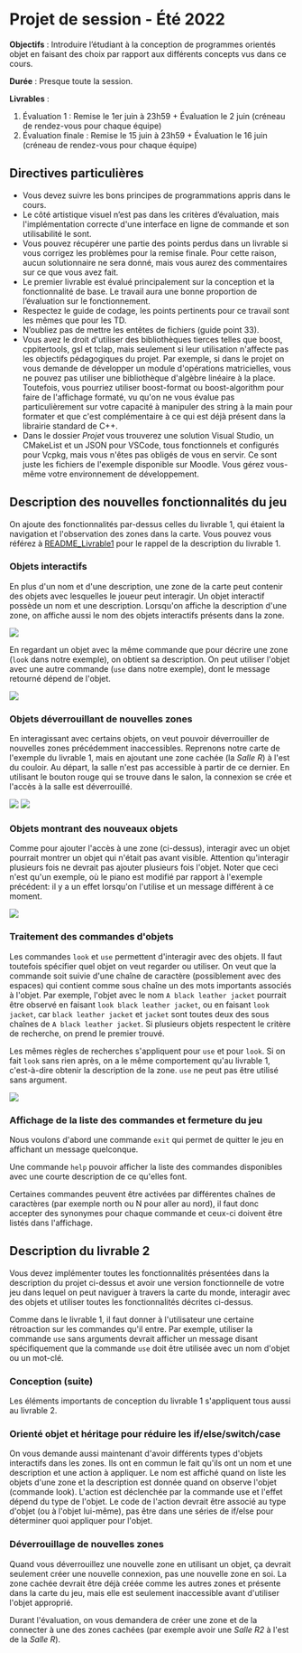 # Projet de session - Été 2022

**Objectifs** : Introduire l’étudiant à la conception de programmes orientés objet en faisant des choix par rapport aux différents concepts vus dans ce cours. 

**Durée** : Presque toute la session.

**Livrables** : <br>
1. Évaluation 1 : Remise le 1er juin à 23h59 + Évaluation le 2 juin (créneau de rendez-vous pour chaque équipe)
1. Évaluation finale : Remise le 15 juin à 23h59 + Évaluation le 16 juin (créneau de rendez-vous pour chaque équipe)


## Directives particulières

- Vous devez suivre les bons principes de programmations appris dans le cours.
- Le côté artistique visuel n’est pas dans les critères d’évaluation, mais l'implémentation correcte d'une interface en ligne de commande et son utilisabilité le sont.
- Vous pouvez récupérer une partie des points perdus dans un livrable si vous corrigez les problèmes pour la remise finale. Pour cette raison, aucun solutionnaire ne sera donné, mais vous aurez des commentaires sur ce que vous avez fait.
- Le premier livrable est évalué principalement sur la conception et la fonctionnalité de base. Le travail aura une bonne proportion de l’évaluation sur le fonctionnement.
- Respectez le guide de codage, les points pertinents pour ce travail sont les mêmes que pour les TD.
- N’oubliez pas de mettre les entêtes de fichiers (guide point 33).
- Vous avez le droit d'utiliser des bibliothèques tierces telles que boost, cppitertools, gsl et tclap, mais seulement si leur utilisation n'affecte pas les objectifs pédagogiques du projet. Par exemple, si dans le projet on vous demande de développer un module d'opérations matricielles, vous ne pouvez pas utiliser une bibliothèque d'algèbre linéaire à la place. Toutefois, vous pourriez utiliser boost-format ou boost-algorithm pour faire de l'affichage formaté, vu qu'on ne vous évalue pas particulièrement sur votre capacité à manipuler des string à la main pour formater et que c'est complémentaire à ce qui est déjà présent dans la librairie standard de C++.
- Dans le dossier *Projet* vous trouverez une solution Visual Studio, un CMakeList et un JSON pour VSCode, tous fonctionnels et configurés pour Vcpkg, mais vous n'êtes pas obligés de vous en servir. Ce sont juste les fichiers de l'exemple disponible sur Moodle. Vous gérez vous-même votre environnement de développement.

## Description des nouvelles fonctionnalités du jeu

On ajoute des fonctionnalités par-dessus celles du livrable 1, qui étaient la navigation et l'observation des zones dans la carte. Vous pouvez vous référez à [README_Livrable1](README_Livrable1.md) pour le rappel de la description du livrable 1.

### Objets interactifs

En plus d'un nom et d'une description, une zone de la carte peut contenir des objets avec lesquelles le joueur peut interagir. Un objet interactif possède un nom et une description. Lorsqu'on affiche la description d'une zone, on affiche aussi le nom des objets interactifs présents dans la zone.

<img src="doc/assets/screenshot_item_basic.png">

En regardant un objet avec la même commande que pour décrire une zone (`look` dans notre exemple), on obtient sa description. On peut utiliser l'objet avec une autre commande (`use` dans notre exemple), dont le message retourné dépend de l'objet.

<img src="doc/assets/screenshot_item_use_look.png">

<!--
### Inventaire

TODO: On le fait ou pas?
-->

### Objets déverrouillant de nouvelles zones

En interagissant avec certains objets, on veut pouvoir déverrouiller de nouvelles zones précédemment inaccessibles. Reprenons notre carte de l'exemple du livrable 1, mais en ajoutant une zone cachée (la *Salle R*) à l'est du couloir. Au départ, la salle n'est pas accessible à partir de ce dernier. En utilisant le bouton rouge qui se trouve dans le salon, la connexion se crée et l'accès à la salle est déverrouillé.

<img src="doc/assets/house_map_hidden_room.png">


<img src="doc/assets/screenshot_unlock_hidden_room.png">

### Objets montrant des nouveaux objets
Comme pour ajouter l'accès à une zone (ci-dessus), interagir avec un objet pourrait montrer un objet qui n'était pas avant visible. Attention qu'interagir plusieurs fois ne devrait pas ajouter plusieurs fois l'objet. Noter que ceci n'est qu'un exemple, où le piano est modifié par rapport à l'exemple précédent: il y a un effet lorsqu'on l'utilise et un message différent à ce moment.

<img src="doc/assets/screenshot_new_item_discovered.png">

### Traitement des commandes d'objets

Les commandes `look` et `use` permettent d'interagir avec des objets. Il faut toutefois spécifier quel objet on veut regarder ou utiliser. On veut que la commande soit suivie d'une chaîne de caractère (possiblement avec des espaces) qui contient comme sous chaîne un des mots importants associés à l'objet. Par exemple, l'objet avec le nom `A black leather jacket` pourrait être observé en faisant `look black leather jacket`, ou en faisant `look jacket`, car `black leather jacket` et `jacket` sont toutes deux des sous chaînes de `A black leather jacket`. Si plusieurs objets respectent le critère de recherche, on prend le premier trouvé.

Les mêmes règles de recherches s'appliquent pour `use` et pour `look`. Si on fait `look` sans rien après, on a le même comportement qu'au livrable 1, c'est-à-dire obtenir la description de la zone. `use` ne peut pas être utilisé sans argument.

<img src="doc/assets/screenshot_item_use_look_argument.png">

### Affichage de la liste des commandes et fermeture du jeu
Nous voulons d'abord une commande `exit` qui permet de quitter le jeu en affichant un message quelconque.

Une commande `help` pouvoir afficher la liste des commandes disponibles avec une courte description de ce qu'elles font.

Certaines commandes peuvent être activées par différentes chaînes de caractères (par exemple north ou N pour aller au nord), il faut donc accepter des synonymes pour chaque commande et ceux-ci doivent être listés dans l'affichage.

## Description du livrable 2

Vous devez implémenter toutes les fonctionnalités présentées dans la description du projet ci-dessus et avoir une version fonctionnelle de votre jeu dans lequel on peut naviguer à travers la carte du monde, interagir avec des objets et utiliser toutes les fonctionnalités décrites ci-dessus. 

Comme dans le livrable 1, il faut donner à l'utilisateur une certaine rétroaction sur les commandes qu'il entre. Par exemple, utiliser la commande `use` sans arguments devrait afficher un message disant spécifiquement que la commande `use` doit être utilisée avec un nom d'objet ou un mot-clé.

### Conception (suite)

Les éléments importants de conception du livrable 1 s'appliquent tous aussi au livrable 2.

### **Orienté objet et héritage pour réduire les if/else/switch/case**
On vous demande aussi maintenant d'avoir différents types d'objets interactifs dans les zones.  Ils ont en commun le fait qu'ils ont un nom et une description et une action à appliquer. Le nom est affiché quand on liste les objets d'une zone et la description est donnée quand on observe l'objet (commande look). L'action est déclenchée par la commande use et l'effet dépend du type de l'objet.  Le code de l'action devrait être associé au type d'objet (ou à l'objet lui-même), pas être dans une séries de if/else pour déterminer quoi appliquer pour l'objet.

### Déverrouillage de nouvelles zones

Quand vous déverrouillez une nouvelle zone en utilisant un objet, ça devrait seulement créer une nouvelle connexion, pas une nouvelle zone en soi. La zone cachée devrait être déjà créée comme les autres zones et présente dans la carte du jeu, mais elle est seulement inaccessible avant d'utiliser l'objet approprié.

Durant l'évaluation, on vous demandera de créer une zone et de la connecter à une des zones cachées (par exemple avoir une *Salle R2* à l'est de la *Salle R*). 


